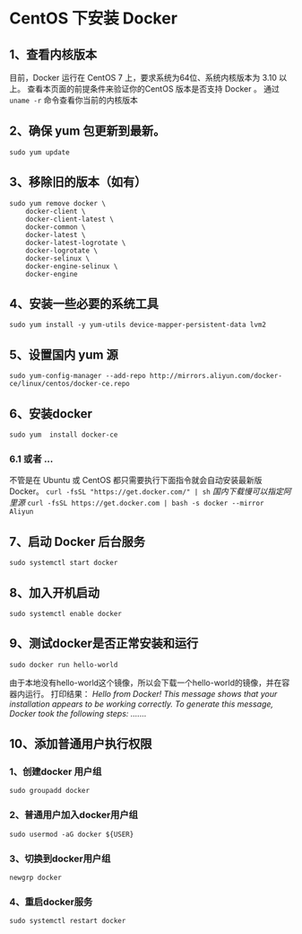 # CentOS 下安装 Docker

## 1、查看内核版本

目前，Docker 运行在 CentOS 7 上，要求系统为64位、系统内核版本为 3.10 以上。
查看本页面的前提条件来验证你的CentOS 版本是否支持 Docker 。
通过 `uname -r` 命令查看你当前的内核版本

## 2、确保 yum 包更新到最新。

```
sudo yum update
```

## 3、移除旧的版本（如有）

```shell
sudo yum remove docker \
    docker-client \
    docker-client-latest \
    docker-common \
    docker-latest \
    docker-latest-logrotate \
    docker-logrotate \
    docker-selinux \
    docker-engine-selinux \
    docker-engine
```

## 4、安装一些必要的系统工具

```shell
sudo yum install -y yum-utils device-mapper-persistent-data lvm2
```

## 5、设置国内 yum 源

```shell
sudo yum-config-manager --add-repo http://mirrors.aliyun.com/docker-ce/linux/centos/docker-ce.repo
```

## 6、安装docker

```shell
sudo yum  install docker-ce
```

### 6.1 或者 ...

不管是在 Ubuntu 或 CentOS 都只需要执行下面指令就会自动安装最新版 Docker。
`curl -fsSL "https://get.docker.com/" | sh`
*国内下载慢可以指定阿里源*
`curl -fsSL https://get.docker.com | bash -s docker --mirror Aliyun`

## 7、启动 Docker 后台服务

```shell
sudo systemctl start docker
```

## 8、加入开机启动

```shell
sudo systemctl enable docker
```

## 9、测试docker是否正常安装和运行

```shell
sudo docker run hello-world
```

由于本地没有hello-world这个镜像，所以会下载一个hello-world的镜像，并在容器内运行。
打印结果：
*Hello from Docker!
This message shows that your installation appears to be working correctly.
To generate this message, Docker took the following steps:
.......*

## 10、添加普通用户执行权限
### 1、创建docker 用户组

```
sudo groupadd docker
```

### 2、普通用户加入docker用户组

```
sudo usermod -aG docker ${USER}
```

### 3、切换到docker用户组

```
newgrp docker
```

### 4、重启docker服务

```
sudo systemctl restart docker
```
